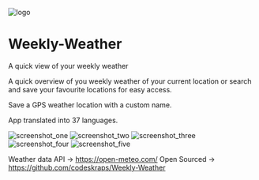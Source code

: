 ![logo](app/src/main/res/mipmap-xxxhdpi/ic_launcher_round.webp)

# Weekly-Weather

A quick view of your weekly weather

A quick overview of you weekly weather of your current location or search and save your favourite locations for easy access.

Save a GPS weather location with a custom name.

App translated into 37 languages.

![screenshot_one](store_assets/Screenshot_20240109_145100.png) ![screenshot_two](store_assets/Screenshot_20240109_145124.png) ![screenshot_three](store_assets/Screenshot_20240109_145438.png)
![screenshot_four](store_assets/Screenshot_20240109_145033.png) ![screenshot_five](store_assets/Screenshot_20240109_145421.png)

Weather data API -> https://open-meteo.com/
Open Sourced -> https://github.com/codeskraps/Weekly-Weather